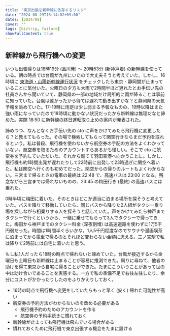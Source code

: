 ```yaml
---
title: "東京出張を新幹線に依存するリスク"
date: "2024-08-29T18:14:02+09:00"
dates: [2024/08]
cover: ""
tags: [biztrip, failure]
showFullContent: true
---
```


## 新幹線から飛行機への変更

いつも出張帰りは18時19分 (品川発) 〜 20時53分 (新神戸着) の新幹線を使っている。朝の時点では台風が九州にいたので大丈夫そうと考えていた。しかし、16時頃に [東海道・山陽新幹線運行状況](https://traininfo.jr-central.co.jp/shinkansen/sp/ja/index.html) をチェックしたら東京 - 静岡間が止まっていることに気付いた。火曜日の夕方も大雨で2時間半ほど遅れたとお手伝い先の社員さんから聞いていて、静岡県の一部の地域だけ局所的に雨が降ることは事前に知っていた。台風は遠かったから待てば遅れて動き出すかな？と静岡県の天気予報を眺めていた。17-19時に雨足は少し弱まる予報なものの、19時以降はまた強い雨になっていたので18時頃に動かない状況だったから新幹線は無理だなと諦めた。実際 18:50 に新幹線の終日運転取り止めの案内が発表された。

諦めつつ、なんとなくお手伝い先の cto に声をかけてみたら飛行機に変更したら？と教えてもらった。その場で検索してもらって関空行きならまだ予約を取れるという。私は普段、飛行機を使わないから航空券の手配の方法をよくわかっていない。航空券を取るためのアカウントすらあるかも怪しい。そこで cto に航空券を予約していただいた。それから慌てて羽田空港へ向かうことに。しかし、飛行機も約1時間出発が遅れたりして22時前に出発して23時過ぎに関空へ着いた。私は関空へ行くのも初めてだった。関空からの帰りのルートもよくわからない。三宮まで帰るときの電車の最終は 22:48 で、高速バスは 23:00 となる。残念ながら三宮までは帰れないものの、23:45 の梅田行き (最終) の高速バスには乗れた。

0時半頃に梅田に着いた。そのときはどこか適当に泊まる場所を探そうと考えていた。バスを降りて移動していたら、同じバスから降りた2人組がタクシー乗り場を探しながら相乗りする人を探そうと話していた。声をかけてみたら神戸までタクシーで行くというから、一緒に乗せてもらって3人でタクシーで帰ってきた。梅田から神戸までのタクシー料金 (深夜割増) は高速道路を使わずに1万5千円弱だった。時間は1時間半ぐらいかな。1人5千円程度なのでサウナや漫画喫茶に泊まってから電車で帰るのとそれほど変わらない金額に思える。三ノ宮駅で私は降りて2時前には自宅に着いたと思う。

もし私1人だったら18時の時点で帰れないと諦めていた。台風が接近するから金曜日も土曜日も新幹線は止まることが容易に推測できた。周りに尋ねて、他者の助けを得て東京から自宅に帰ることができた。たまにこういうことがあって世の中は助け合いであることを実感する。一方で私の準備不足で右往左往したり、余分にコストがかかったりしたのをふりかえりしておく。

* 16時の時点で飛行機へ変更をしていたらもっと早く (安く) 帰れた可能性が高い
* 航空券の予約方法がわからないのを改める必要がある
  * 飛行機予約のためのアカウントを作る
  * 航空券の予約手続きに慣れておく
* 新幹線が止まっても飛行機は飛んでいる場合がある
* 慣れておくために飛行機で東京出張する機会をたまに設ける
